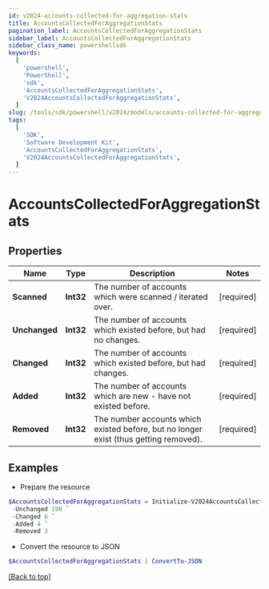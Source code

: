 ```yaml
---
id: v2024-accounts-collected-for-aggregation-stats
title: AccountsCollectedForAggregationStats
pagination_label: AccountsCollectedForAggregationStats
sidebar_label: AccountsCollectedForAggregationStats
sidebar_class_name: powershellsdk
keywords:
  [
    'powershell',
    'PowerShell',
    'sdk',
    'AccountsCollectedForAggregationStats',
    'V2024AccountsCollectedForAggregationStats',
  ]
slug: /tools/sdk/powershell/v2024/models/accounts-collected-for-aggregation-stats
tags:
  [
    'SDK',
    'Software Development Kit',
    'AccountsCollectedForAggregationStats',
    'V2024AccountsCollectedForAggregationStats',
  ]
---
```


# AccountsCollectedForAggregationStats

## Properties

| Name | Type | Description | Notes |
| --- | --- | --- | --- |
| **Scanned** | **Int32** | The number of accounts which were scanned / iterated over. | [required] |
| **Unchanged** | **Int32** | The number of accounts which existed before, but had no changes. | [required] |
| **Changed** | **Int32** | The number of accounts which existed before, but had changes. | [required] |
| **Added** | **Int32** | The number of accounts which are new - have not existed before. | [required] |
| **Removed** | **Int32** | The number accounts which existed before, but no longer exist (thus getting removed). | [required] |

## Examples

- Prepare the resource

```powershell
$AccountsCollectedForAggregationStats = Initialize-V2024AccountsCollectedForAggregationStats  -Scanned 200 `
 -Unchanged 190 `
 -Changed 6 `
 -Added 4 `
 -Removed 3
```

- Convert the resource to JSON

```powershell
$AccountsCollectedForAggregationStats | ConvertTo-JSON
```

[[Back to top]](#)
